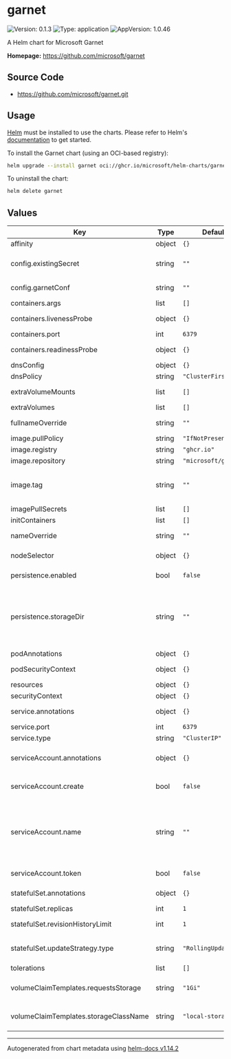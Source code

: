 # garnet

![Version: 0.1.3](https://img.shields.io/badge/Version-0.1.3-informational?style=flat-square) ![Type: application](https://img.shields.io/badge/Type-application-informational?style=flat-square) ![AppVersion: 1.0.46](https://img.shields.io/badge/AppVersion-1.0.46-informational?style=flat-square)

A Helm chart for Microsoft Garnet

**Homepage:** <https://github.com/microsoft/garnet>

## Source Code

* <https://github.com/microsoft/garnet.git>

## Usage

[Helm](https://helm.sh) must be installed to use the charts. Please refer to
Helm's [documentation](https://helm.sh/docs) to get started.

To install the Garnet chart (using an OCI-based registry):

```sh
helm upgrade --install garnet oci://ghcr.io/microsoft/helm-charts/garnet
 ```

To uninstall the chart:

```sh
helm delete garnet
```

## Values

| Key | Type | Default | Description |
|-----|------|---------|-------------|
| affinity | object | `{}` | Affinity |
| config.existingSecret | string | `""` | Garnet secret (if you want to use an existing secret) |
| config.garnetConf | string | `""` | The garnet.conf data content. |
| containers.args | list | `[]` | Containers args |
| containers.livenessProbe | object | `{}` | Containers livenessProbe |
| containers.port | int | `6379` | Containers port |
| containers.readinessProbe | object | `{}` | Containers livenessProbe |
| dnsConfig | object | `{}` | DNS config |
| dnsPolicy | string | `"ClusterFirst"` | DNS policy |
| extraVolumeMounts | list | `[]` | Extra Volume Mounts |
| extraVolumes | list | `[]` | Extra Volumes |
| fullnameOverride | string | `""` | Chart full name override |
| image.pullPolicy | string | `"IfNotPresent"` | Image pull policy |
| image.registry | string | `"ghcr.io"` | Image registry |
| image.repository | string | `"microsoft/garnet"` | Image repository |
| image.tag | string | `""` | Overrides the image tag whose default is the chart appVersion. |
| imagePullSecrets | list | `[]` | Image pull secrets |
| initContainers | list | `[]` | Init containers |
| nameOverride | string | `""` | Chart name override |
| nodeSelector | object | `{}` | Node Selector labels |
| persistence.enabled | bool | `false` | persistence enabled |
| persistence.storageDir | string | `""` | The Storage directory for tiered records (hybrid log), if storage tiering (--storage-tier) is enabled. Default: "/data" |
| podAnnotations | object | `{}` | Pod annotations |
| podSecurityContext | object | `{}` | Pod Security Context |
| resources | object | `{}` | Resources |
| securityContext | object | `{}` | Security Context |
| service.annotations | object | `{}` | Service annotations |
| service.port | int | `6379` | Service port |
| service.type | string | `"ClusterIP"` | Service type |
| serviceAccount.annotations | object | `{}` | Annotations to add to the service account |
| serviceAccount.create | bool | `false` | Specifies whether a service account should be created |
| serviceAccount.name | string | `""` | The name of the service account to use. If not set and create is true, a name is generated using the fullname template |
| serviceAccount.token | bool | `false` | Creates the token object |
| statefulSet.annotations | object | `{}` | StatefulSet annotations |
| statefulSet.replicas | int | `1` | StatefulSet replicas |
| statefulSet.revisionHistoryLimit | int | `1` | StatefulSet revisionHistoryLimit |
| statefulSet.updateStrategy.type | string | `"RollingUpdate"` | StatefulSet updateStrategy type |
| tolerations | list | `[]` | Tolerations |
| volumeClaimTemplates.requestsStorage | string | `"1Gi"` | Volume Claim Templates Requests Storage |
| volumeClaimTemplates.storageClassName | string | `"local-storage"` | Volume Claim Templates Storage Class Name |

----------------------------------------------
Autogenerated from chart metadata using [helm-docs v1.14.2](https://github.com/norwoodj/helm-docs/releases/v1.14.2)
